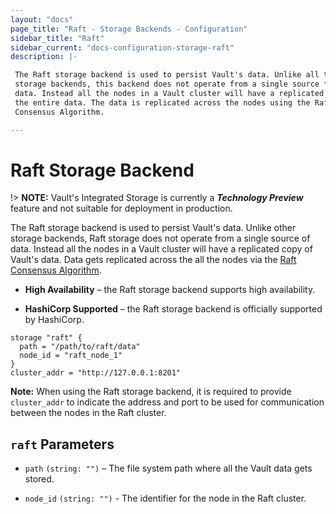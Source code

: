 ```yaml
---
layout: "docs"
page_title: "Raft - Storage Backends - Configuration"
sidebar_title: "Raft"
sidebar_current: "docs-configuration-storage-raft"
description: |-

 The Raft storage backend is used to persist Vault's data. Unlike all the other
 storage backends, this backend does not operate from a single source for the
 data. Instead all the nodes in a Vault cluster will have a replicated copy of
 the entire data. The data is replicated across the nodes using the Raft
 Consensus Algorithm.

---
```


# Raft Storage Backend

!> **NOTE:** Vault's Integrated Storage is currently a ***Technology Preview***
feature and not suitable for deployment in production.

The Raft storage backend is used to persist Vault's data. Unlike other storage
backends, Raft storage does not operate from a single source of data. Instead
all the nodes in a Vault cluster will have a replicated copy of Vault's data.
Data gets replicated across the all the nodes via the [Raft Consensus
Algorithm][raft].


- **High Availability** – the Raft storage backend supports high availability.

- **HashiCorp Supported** – the Raft storage backend is officially supported
  by HashiCorp.

```hcl
storage "raft" {
  path = "/path/to/raft/data"
  node_id = "raft_node_1"
}
cluster_addr = "http://127.0.0.1:8201"
```

**Note:** When using the Raft storage backend, it is required to provide `cluster_addr` to indicate the address and port to be used for communication between the nodes in the Raft cluster.

## `raft` Parameters

- `path` `(string: "")` – The file system path where all the Vault data gets
  stored.

- `node_id` `(string: "")` - The identifier for the node in the Raft cluster.

[raft]: https://raft.github.io/ "The Raft Consensus Algorithm"
